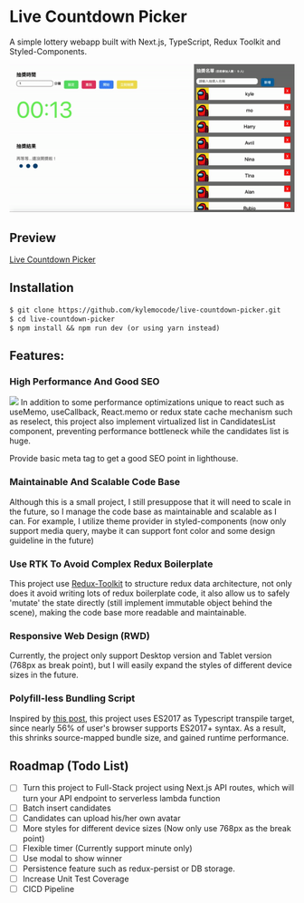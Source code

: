 # Live Countdown Picker
A simple lottery webapp built with Next.js, TypeScript, Redux Toolkit and Styled-Components.

![image](./assets/live-countdown-picker.gif)

## Preview
[Live Countdown Picker](https://live-countdown-picker.vercel.app/)

## Installation

```shell
$ git clone https://github.com/kylemocode/live-countdown-picker.git
$ cd live-countdown-picker
$ npm install && npm run dev (or using yarn instead)
```

## Features:

### High Performance And Good SEO
![](https://i.imgur.com/y4YM0KX.png)
In addition to some performance optimizations unique to react such as useMemo, useCallback, React.memo or redux state cache mechanism such as reselect, this project also implement virtualized list in CandidatesList component, preventing performance bottleneck while the candidates list is huge.

Provide basic meta tag to get a good SEO point in lighthouse.

### Maintainable And Scalable Code Base
Although this is a small project, I still presuppose that it will need to scale in the future, so I manage the code base as maintainable and scalable as I can. For example, I utilize theme provider in styled-components (now only support media query, maybe it can support font color and some design guideline in the future)

### Use RTK To Avoid Complex Redux Boilerplate
This project use [Redux-Toolkit](https://github.com/reduxjs/redux-toolkit) to structure redux data architecture, not only does it avoid writing lots of redux boilerplate code, it also allow us to safely 'mutate' the state directly (still implement immutable object behind the scene), making the code base more readable and maintainable.

### Responsive Web Design (RWD)
Currently, the project only support Desktop version and Tablet version (768px as break point), but I will easily expand the styles of different device sizes in the future.

### Polyfill-less Bundling Script
Inspired by [this post](https://instagram-engineering.com/making-instagram-com-faster-code-size-and-execution-optimizations-part-4-57668be796a8), this project uses ES2017 as Typescript transpile target, since nearly 56% of user's browser supports ES2017+ syntax. As a result, this shrinks source-mapped bundle size, and gained runtime performance.

## Roadmap (Todo List)
  - [ ] Turn this project to Full-Stack project using Next.js API routes, which will turn your API endpoint to serverless lambda function
  - [ ] Batch insert candidates
  - [ ] Candidates can upload his/her own avatar
  - [ ] More styles for different device sizes (Now only use 768px as the break point)
  - [ ] Flexible timer (Currently support minute only)
  - [ ] Use modal to show winner
  - [ ] Persistence feature such as redux-persist or DB storage.
  - [ ] Increase Unit Test Coverage
  - [ ] CICD Pipeline
